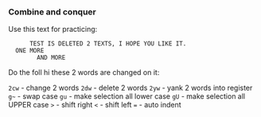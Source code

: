 ### Combine and conquer

Use this text for practicing:

```TEXT
      TEST IS DELETED 2 TEXTS, I HOPE YOU LIKE IT.
  ONE MORE
        AND MORE
```

Do the foll hi these 2 words are changed on it:

`2cw` - change 2 words
`2dw` - delete 2 words
`2yw` - yank 2 words into register
`g~`  - swap case
`gu`  - make selection all lower case
`gU`  - make selection all UPPER case
`>`   - shift right
`<`   - shift left
`=`   - auto indent
